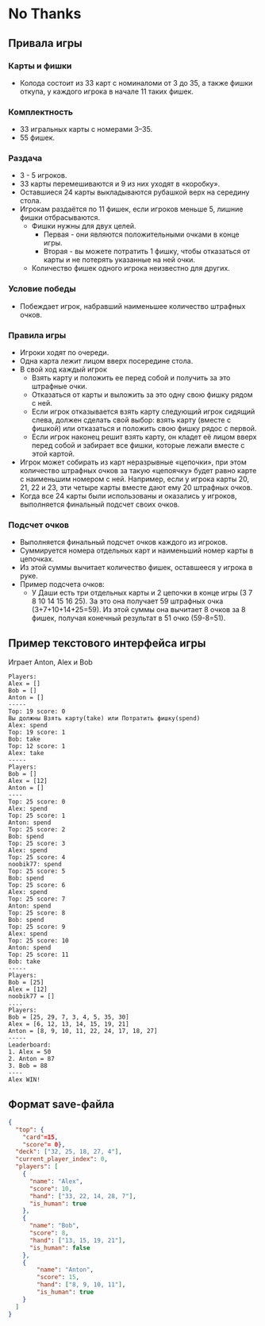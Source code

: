 # No Thanks

## Привала игры  

### Карты и фишки
* Колода состоит из 33 карт с номиналоми от 3 до 35, а также фишки откупа, у каждого игрока в начале 11 таких фишек.

### Комплектность
* 33 игральных карты с номерами 3–35.
* 55 фишек.

### Раздача
* 3 - 5 игроков.
* 33 карты перемешиваются и 9 из них уходят в «коробку».
* Оставшиеся 24 карты выкладываются рубашкой верх на середину стола. 
* Игрокам раздаётся по 11 фишек, если игроков меньше 5, лишние фишки отбрасываются.
  * Фишки нужны для двух целей.
    * Первая - они являются положительными очками в конце игры.
    * Вторая - вы можете потратить 1 фишку, чтобы отказаться от карты и не потерять указанные на ней очки.
  * Количество фишек одного игрока неизвестно для других.

### Условие победы
* Побеждает игрок, набравший наименьшее количество штрафных очков.

### Правила игры 
* Игроки ходят по очереди.
* Одна карта лежит лицом вверх посередине стола.
* В свой ход каждый игрок
   * Взять карту и положить ее перед собой и получить за это штрафные очки.
   * Отказаться от карты и выложить за это одну свою фишку рядом с ней.
   * Если игрок отказывается взять карту следующий игрок сидящий слева, должен сделать свой выбор: взять карту (вместе с фишкой) или отказаться и положить свою фишку рядос с первой.
   * Если игрок наконец решит взять карту, он кладет её лицом вверх перед собой и забирает все фишки, которые лежали вместе с этой картой.
* Игрок может собирать из карт неразрывные «цепочки», при этом количество штрафных очков за такую «цепоячку» будет равно карте с наименьшим номером с ней. Например, если у игрока карты 20, 21, 22 и 23, эти четыре карты вместе дают ему 20 штрафных очков.
* Когда все 24 карты были использованы и оказались у игроков, выполняется финальный подсчет своих очков.

### Подсчет очков
* Выполняется финальный подсчет очков каждого из игроков.
* Суммируется номера отдельных карт и наименьший номер карты в цепочках. 
* Из этой суммы  вычитает количество фишек, оставшееся у игрока в руке.
* Пример подсчета очков:
  * У Даши есть три отдельных карты и 2 цепочки в конце игры (3 7 8 10 14 15 16 25). За это она получает 59 штрафных очка (3+7+10+14+25=59). Из этой суммы она вычитает 8 очков за 8 фишек, получая конечный результат в 51 очко (59-8=51).

## Пример текстового интерфейса игры
Играет Anton, Alex и Bob
```
Players:
Alex = []
Bob = []
Anton = []
-----
Top: 19 score: 0
Вы должны Взять карту(take) или Потратить фишку(spend)
Alex: spend
Top: 19 score: 1
Bob: take
Top: 12 score: 1
Alex: take
-----
Players:
Bob = []
Alex = [12]
Anton = []
----
Top: 25 score: 0
Alex: spend
Top: 25 score: 1
Anton: spend
Top: 25 score: 2
Bob: spend
Top: 25 score: 3
Alex: spend
Top: 25 score: 4
noobik77: spend
Top: 25 score: 5
Bob: spend
Top: 25 score: 6
Alex: spend
Top: 25 score: 7
Anton: spend
Top: 25 score: 8
Bob: spend
Top: 25 score: 9
Alex: spend
Top: 25 score: 10
Anton: spend
Top: 25 score: 11
Bob: take
-----
Players:
Bob = [25]
Alex = [12]
noobik77 = []
....
Players:
Bob = [25, 29, 7, 3, 4, 5, 35, 30]
Alex = [6, 12, 13, 14, 15, 19, 21]
Anton = [8, 9, 10, 11, 22, 24, 17, 18, 27]
-----
Leaderboard:
1. Alex = 50
2. Anton = 87
3. Bob = 88
----
Alex WIN!
```
## Формат save-файла
```json
{
  "top": {
    "card"=15,
    "score"= 0},
  "deck": ["32, 25, 18, 27, 4"],
  "current_player_index": 0,
  "players": [
    {
      "name": "Alex",
      "score": 10,
      "hand": ["33, 22, 14, 28, 7"],
      "is_human": true
    },
    {
      "name": "Bob",
      "score": 8,
      "hand": ["13, 15, 19, 21"],
      "is_human": false
    },
    {
        "name": "Anton",
        "score": 15,
        "hand": ["8, 9, 10, 11"],
        "is_human": true
    }
  ]
}
```
